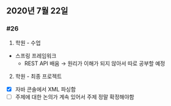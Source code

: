 ## 2020년 7월 22일
### #26

1. 학원 - 수업
* 스프링 프레임워크
  * REST API 배움 → 원리가 이해가 되지 않아서 따로 공부할 예정
  
2. 학원 - 최종 프로젝트
- [x] 자바 콘솔에서 XML 파싱함
- [ ] 주제에 대한 논의가 계속 있어서 주제 정말 확정해야함
